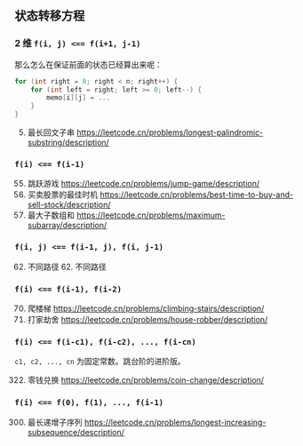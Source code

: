 ## 状态转移方程

### 2 维 `f(i, j) <== f(i+1, j-1)`

那么怎么在保证前面的状态已经算出来呢：

```cpp
for (int right = 0; right < n; right++) {
    for (int left = right; left >= 0; left--) {
        memo[i][j] = ...
    }
}
```

5. 最长回文子串 https://leetcode.cn/problems/longest-palindromic-substring/description/

### `f(i) <== f(i-1)`

55. 跳跃游戏 https://leetcode.cn/problems/jump-game/description/
121. 买卖股票的最佳时机 https://leetcode.cn/problems/best-time-to-buy-and-sell-stock/description/
53. 最大子数组和 https://leetcode.cn/problems/maximum-subarray/description/

### `f(i, j) <== f(i-1, j), f(i, j-1)`

62. 不同路径 62. 不同路径

### `f(i) <== f(i-1), f(i-2)`

70. 爬楼梯 https://leetcode.cn/problems/climbing-stairs/description/
198. 打家劫舍 https://leetcode.cn/problems/house-robber/description/

### `f(i) <== f(i-c1), f(i-c2), ..., f(i-cn)`

`c1, c2, ..., cn` 为固定常数。跳台阶的进阶版。

322. 零钱兑换 https://leetcode.cn/problems/coin-change/description/

### `f(i) <== f(0), f(1), ..., f(i-1)`

300. 最长递增子序列 https://leetcode.cn/problems/longest-increasing-subsequence/description/